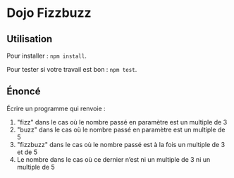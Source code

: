 # Dojo Fizzbuzz

## Utilisation

Pour installer : `npm install`.

Pour tester si votre travail est bon : `npm test`.

## Énoncé

Écrire un programme qui renvoie :
1. "fizz" dans le cas où le nombre passé en paramètre est un multiple de 3
2. "buzz" dans le cas où le nombre passé en paramètre est un multiple de 5
3. "fizzbuzz" dans le cas où le nombre passé est à la fois un multiple de 3 et de 5
4. Le nombre dans le cas où ce dernier n’est ni un multiple de 3 ni un multiple de 5
